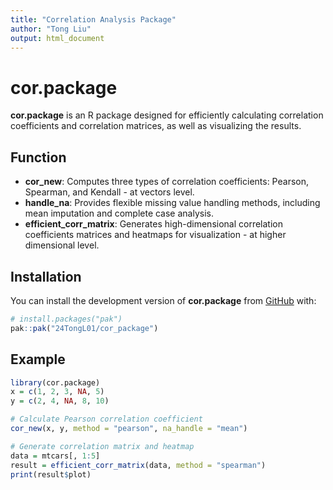 ```yaml
---
title: "Correlation Analysis Package"
author: "Tong Liu"
output: html_document
---
```


# cor.package

<!-- badges: start -->

<!-- badges: end -->

**cor.package** is an R package designed for efficiently calculating correlation coefficients and correlation matrices, as well as visualizing the results.

## Function

- **cor_new**: Computes three types of correlation coefficients: Pearson, Spearman, and Kendall - at vectors level.
- **handle_na**: Provides flexible missing value handling methods, including mean imputation and complete case analysis.
- **efficient_corr_matrix**: Generates high-dimensional correlation coefficients matrices and heatmaps for visualization - at higher dimensional level.

## Installation

You can install the development version of **cor.package** from [GitHub](https://github.com/24TongL01/cor_package) with:

``` r
# install.packages("pak")
pak::pak("24TongL01/cor_package")
```
## Example

``` r
library(cor.package)
x = c(1, 2, 3, NA, 5)
y = c(2, 4, NA, 8, 10)

# Calculate Pearson correlation coefficient
cor_new(x, y, method = "pearson", na_handle = "mean")

# Generate correlation matrix and heatmap
data = mtcars[, 1:5]
result = efficient_corr_matrix(data, method = "spearman")
print(result$plot)
```
